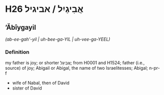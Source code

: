 # H26 אֲבִיגַיִל / אביגיל

## ʼĂbîygayil

_(ab-ee-gah'-yil | uh-bee-ɡa-YIL | uh-vee-ɡa-YEEL)_

### Definition

my father is joy; or shorter אֲבִיגַל; from H0001 and H1524; father (i.e., source) of joy; Abigail or Abigal, the name of two Israelitesses; Abigal; n-pr-f

- wife of Nabal, then of David
- sister of David
